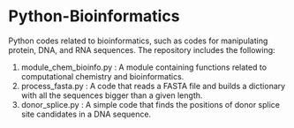 # Python-Bioinformatics
Python codes related to bioinformatics, such as codes for manipulating protein, DNA, and RNA sequences.
The repository includes the following:
1) module_chem_bioinfo.py : A module containing functions related to computational chemistry and bioinformatics.
2) process_fasta.py       : A code that reads a FASTA file and builds a dictionary with all the sequences bigger than a given length.
3) donor_splice.py        : A simple code that finds the positions of donor splice site candidates in a DNA sequence.
